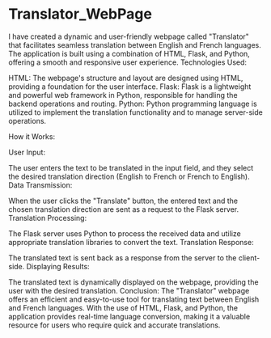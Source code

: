 # Translator_WebPage
I have created a dynamic and user-friendly webpage called "Translator" that facilitates seamless translation between English and French languages. The application is built using a combination of HTML, Flask, and Python, offering a smooth and responsive user experience.
Technologies Used:

HTML: The webpage's structure and layout are designed using HTML, providing a foundation for the user interface.
Flask: Flask is a lightweight and powerful web framework in Python, responsible for handling the backend operations and routing.
Python: Python programming language is utilized to implement the translation functionality and to manage server-side operations.

How it Works:

User Input:

The user enters the text to be translated in the input field, and they select the desired translation direction (English to French or French to English).
Data Transmission:

When the user clicks the "Translate" button, the entered text and the chosen translation direction are sent as a request to the Flask server.
Translation Processing:

The Flask server uses Python to process the received data and utilize appropriate translation libraries to convert the text.
Translation Response:

The translated text is sent back as a response from the server to the client-side.
Displaying Results:

The translated text is dynamically displayed on the webpage, providing the user with the desired translation.
Conclusion:
The "Translator" webpage offers an efficient and easy-to-use tool for translating text between English and French languages. With the use of HTML, Flask, and Python, the application provides real-time language conversion, making it a valuable resource for users who require quick and accurate translations.





